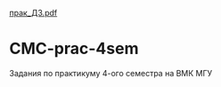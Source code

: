 [прак_ДЗ.pdf](https://github.com/alavessi/CMC-prac-4sem/files/8152757/_.pdf)
# CMC-prac-4sem
Задания по практикуму 4-ого семестра на ВМК МГУ
